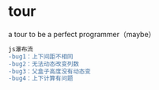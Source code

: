 # tour
a tour to be a perfect programmer（maybe）
```diff
js瀑布流
-bug1：上下间距不相同
-bug2：无法动态改变列数
-bug3：父盒子高度没有动态变
-bug4：上下计算有问题
```
